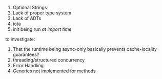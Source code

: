 1. Optional Strings
2. Lack of proper type system
3. Lack of ADTs
4. iota
5. init being run _at import time_

to investigate:
1. That the runtime being async-only basically prevents cache-locality guarantees?
2. threading/structured concurrency
3. Error Handling
4. Generics not implemented for methods